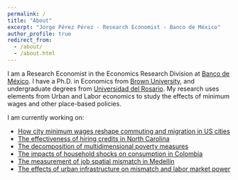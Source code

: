 ```yaml
---
permalink: /
title: "About"
excerpt: "Jorge Pérez Pérez - Research Economist - Banco de México"
author_profile: true
redirect_from: 
  - /about/
  - /about.html
---
```


I am a Research Economist in the Economics Research Division at [Banco de México](https://www.banxico.org.mx). I have a Ph.D. in Economics from [Brown University](https://www.brown.edu/academics/economics/), and undergraduate degrees from [Universidad del Rosario](https://www.urosario.edu.co/Facultad-de-Economia/Inicio/). My research uses elements from Urban and Labor economics to study the effects of minimum wages and other place-based policies. 

I am currently working on:

* [How city minimum wages reshape commuting and migration in US cities](/research/2017-10-10-city-minimum-wages) 
* [The effectiveness of hiring credits in North Carolina](/research/2019-5-3-nc-hiring-credits)
* [The decomposition of multidimensional poverty measures](/research/2018-03-20-unpacking-the-mpi)
* [The impacts of household shocks on consumption in Colombia](/research/2018-9-20-consumption-shocks)
* [The measurement of job spatial mismatch in Medellín](/research/2020-7-22-mismatch)
* [The effects of urban infrastructure on mismatch and labor market power](/research/2020-10-28-infrastructure)



